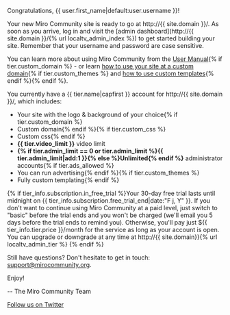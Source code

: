 Congratulations, {{ user.first_name|default:user.username }}!

Your new Miro Community site is ready to go at http://{{ site.domain }}/. As soon as you arrive, log in and visit the [admin dashboard](http://{{ site.domain }}/{% url localtv_admin_index %}) to get started building your site. Remember that your username and password are case sensitive.

You can learn more about using Miro Community from the [User Manual](http://support.mirocommunity.org/solution/categories/13505){% if tier.custom_domain %} - or learn [how to use your site at a custom domain](http://develop.participatoryculture.org/index.php/MiroCommunity/CustomDomain){% if tier.custom_themes %} and [how to use custom templates](http://develop.participatoryculture.org/index.php/MiroCommunity/Theming){% endif %}{% endif %}.

You currently have a {{ tier.name|capfirst }} account for http://{{ site.domain }}/, which includes:

* Your site with the logo & background of your choice{% if tier.custom_domain %}
* Custom domain{% endif %}{% if tier.custom_css %}
* Custom css{% endif %}
* **{{ tier.video_limit }}** video limit
* **{% if tier.admin_limit == 0 or tier.admin_limit %}{{ tier.admin_limit|add:1 }}{% else %}Unlimited{% endif %}** administrator accounts{% if tier.ads_allowed %}
* You can run advertising{% endif %}{% if tier.custom_themes %}
* Fully custom templating{% endif %}

{% if tier_info.subscription.in_free_trial %}Your 30-day free trial lasts until midnight on {{ tier_info.subscription.free_trial_end|date:"F j, Y" }}. If
you don't want to continue using Miro Community at a paid level, just switch to
"basic" before the trial ends and you won't be charged (we'll email you 5 days
before the trial ends to remind you). Otherwise, you'll pay just ${{ tier_info.tier.price }}/month
for the service as long as your account is open. You can upgrade or downgrade at
any time at http://{{ site.domain}}{% url localtv_admin_tier %}
{% endif %}

Still have questions? Don't hesitate to get in touch:
<support@mirocommunity.org>.

Enjoy!

-- The Miro Community Team

[Follow us on Twitter](http://twitter.com/mirocommunity)